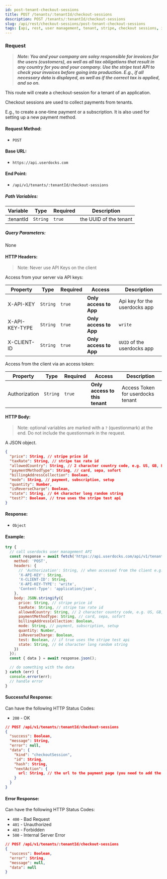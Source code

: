 ```yaml
---
id: post-tenant-checkout-sessions
title: POST /tenants/:tenantId/checkout-sessions
description: POST /tenants/:tenantId/checkout-sessions
slug: /api/rest/checkout-sessions/post-tenant-checkout-sessions
tags: [api, rest, user management, tenant, stripe, checkout sessions, invoices, subscriptions, one-time payments]
---
```


### Request

> **_Note: You and your company are soley responsible for invoices for the users (customers), as well as all tax obligations that result in any country for you and your company. Use the stripe test API to check your invoices before going into production. E.g., if all necessary data is displayed, as well as if the correct tax is applied, and so on._**

This route will create a checkout-session for a tenant of an application.

Checkout sessions are used to collect payments from tenants.

E.g., to create a one-time payment or a subscription. It is also used for setting up a new payment method.

#### Request Method:

- `POST`

#### Base URL:

- `https://api.userdocks.com`

#### End Point:

- `/api/v1/tenants/:tenantId/checkout-sessions`

##### Path Variables:

| Variable | Type | Required | Description |
|---|---|---|---|
| :tenantId | `String` | `true` | the UUID of the tenant

##### Query Parameters:

None

#### HTTP Headers:

> Note: Never use API Keys on the client

Access from your server via API keys:

| Property       | Type        | Required  | Access                 | Description                   |
| -------------- | ----------- | --------- | ---------------------- | ----------------------------- |
| X-API-KEY      | `String` | `true` | **Only access to App** | Api key for the userdocks app |
| X-API-KEY-TYPE | `String` | `true` | **Only access to App** | `write`                       |
| X-CLIENT-ID    | `String` | `true` | **Only access to App** | `UUID` of the userdocks app   |

Access from the client via an access token:

| Property       | Type        | Required  | Access                 | Description                   |
| -------------- | ----------- | --------- | ---------------------- | ----------------------------- |
| Authorization  | `String` | `true` | **Only access to this tenant** | Access Token for userdocks tenant |

#### HTTP Body:

> Note: optional variables are marked with a `?` (questionmark) at the end. Do not include the questionmark in the request.

A JSON object.

```json
{
  "price": String, // stripe price id
  "taxRate": String, // stripe tax rate id
  "allowedCountry": String, // 2 character country code, e.g. US, GB, DE, AT, ...
  "paymentMethodType": String, // card, sepa, sofort
  "billingAddressCollection": Boolean,
  "mode": String, // payment, subscription, setup
  "quantity": Number,
  "isReverseCharge": Boolean,
  "state": String, // 64 character long random string
  "test?": Boolean, // true uses the stripe test api
}
```

#### Response:

- `Object`

#### Example:

```js
try {
  // call userdocks user management API
  const response = await fetch('https://api.userdocks.com/api/v1/tenants/:tenantId/checkout-sessions', {
    method: 'POST',
    headers: {
      // 'Authorization': String, // when accessed from the client e.g. `Bearer ${accessToken}`
      'X-API-KEY': String,
      'X-CLIENT-ID': String,
      'X-API-KEY-TYPE': 'write',
      'Content-Type': 'application/json',
    },
    body: JSON.stringify({
      price: String, // stripe price id
      taxRate: String, // stripe tax rate id
      allowedCountry: String, // 2 character country code, e.g. US, GB, DE, AT, ...
      paymentMethodType: String, // card, sepa, sofort
      billingAddressCollection: Boolean,
      mode: String, // payment, subscription, setup
      quantity: Number,
      isReverseCharge: Boolean,
      test: Boolean, // if true uses the stripe test api
      state: String, // 64 character long random string
    })
  });
  const { data } = await response.json();

  // do something with the data
} catch (err) {
  console.error(err);
  // handle error
}
```

#### Successful Response:

Can have the following HTTP Status Codes:

- `200` - OK

```json
// POST /api/v1/tenants/:tenantId/checkout-sessions
{
  "success": Boolean,
  "message": String,
  "error": null,
  "data": {
    "kind": "checkoutSession",
    "id": String,
    "hash": String,
    "nextAction": {
      url: String, // the url to the payment page (you need to add the state as query parameter)
    }
  }
}
```

#### Error Response:

Can have the following HTTP Status Codes:

- `400` - Bad Request
- `401` - Unauthorized
- `403` - Forbidden
- `500` - Internal Server Error

```json
// POST /api/v1/tenants/:tenantId/checkout-sessions
{
  "success": Boolean,
  "error": String,
  "message": null,
  "data": null
}
```
